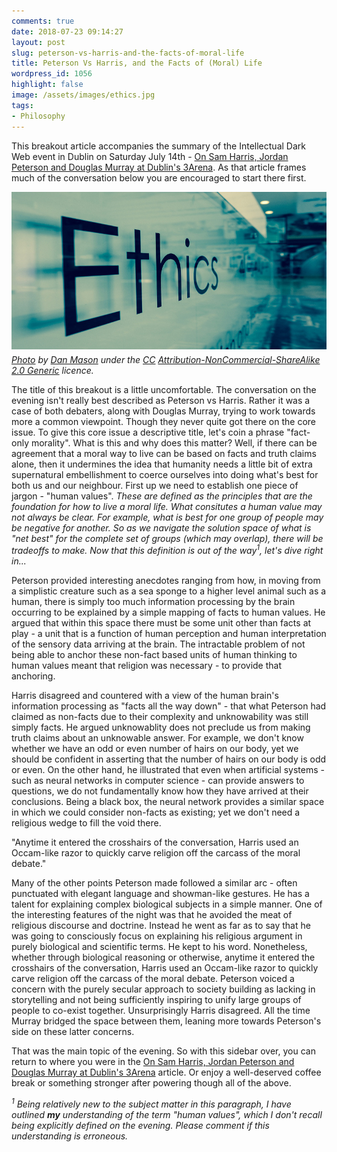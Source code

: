 ```yaml
---
comments: true
date: 2018-07-23 09:14:27
layout: post
slug: peterson-vs-harris-and-the-facts-of-moral-life
title: Peterson Vs Harris, and the Facts of (Moral) Life
wordpress_id: 1056
highlight: false
image: /assets/images/ethics.jpg
tags:
- Philosophy
---
```


This breakout article accompanies the summary of the Intellectual Dark Web event in Dublin on Saturday July 14th - [On Sam Harris, Jordan Peterson and Douglas Murray at Dublin's 3Arena](on-sam-harris-jordan-peterson-and-douglas-murray-at-dublins-3arena). As that article frames much of the conversation below you are encouraged to start there first.

<p>
<figure style="margin:0px;">
    <img src="/assets/images/ethics.jpg" alt="Ethics Picture" />
    <figcaption style="font-style: italic; margin-top: 5px;">
        <a href="https://www.flickr.com/photos/masondan/8903961105">Photo</a>
        by <a href="https://www.flickr.com/photos/masondan/">Dan Mason</a>
        under the <a href="http://en.wikipedia.org/wiki/en:Creative_Commons">CC</a> <a
        href="https://creativecommons.org/licenses/by-nc-sa/2.0/">Attribution-NonCommercial-ShareAlike 2.0 Generic</a>
        licence.
    </figcaption>
</figure>
</p>

The title of this breakout is a little uncomfortable. The conversation on the evening isn't really best described as Peterson vs Harris. Rather it was a case of both debaters, along with Douglas Murray, trying to work towards more a common viewpoint. Though they never quite got there on the core issue. To give this core issue a descriptive title, let's coin a phrase "fact-only morality". What is this and why does this matter? Well, if there can be agreement that a moral way to live can be based on facts and truth claims alone, then it undermines the idea that humanity needs a little bit of extra supernatural embellishment to coerce ourselves into doing what's best for both us and our neighbour. First up we need to establish one piece of jargon - "human values". _These are defined as the principles that are the foundation for how to live a moral life. What consitutes a human value may not always be clear. For example, what is best for one group of people may be negative for another. So as we navigate the solution space of what is "net best" for the complete set of groups (which may overlap), there will be tradeoffs to make. Now that this definition is out of the way<sup>1</sup>, let's dive right in..._

Peterson provided interesting anecdotes ranging from how, in moving from a simplistic creature such as a sea sponge to a higher level animal such as a human, there is simply too much information processing by the brain occurring to be explained by a simple mapping of facts to human values. He argued that within this space there must be some unit other than facts at play - a unit that is a function of human perception and human interpretation of the sensory data arriving at the brain. The intractable problem of not being able to anchor these non-fact based units of human thinking to human values meant that religion was necessary - to provide that anchoring.

Harris disagreed and countered with a view of the human brain's information processing as "facts all the way down" - that what Peterson had claimed as non-facts due to their complexity and unknowability was still simply facts. He argued unknowablity does not preclude us from making truth claims about an unknowable answer. For example, we don't know whether we have an odd or even number of hairs on our body, yet we should be confident in asserting that the number of hairs on our body is odd or even. On the other hand, he illustrated that even when artificial systems - such as neural networks in computer science - can provide answers to questions, we do not fundamentally know how they have arrived at their conclusions. Being a black box, the neural network provides a similar space in which we could consider non-facts as existing; yet we don't need a religious wedge to fill the void there.

<p class="nice-quote">"Anytime it entered the crosshairs of the conversation, Harris used an Occam-like razor to quickly carve religion off the carcass of the moral debate."</p>

Many of the other points Peterson made followed a similar arc - often punctuated with elegant language and showman-like gestures. He has a talent for explaining complex biological subjects in a simple manner. One of the interesting features of the night was that he avoided the meat of religious discourse and doctrine. Instead he went as far as to say that he was going to consciously focus on explaining his religious argument in purely biological and scientific terms. He kept to his word. Nonetheless, whether through biological reasoning or otherwise, anytime it entered the crosshairs of the conversation, Harris used an Occam-like razor to quickly carve religion off the carcass of the moral debate. Peterson voiced a concern with the purely secular approach to society building as lacking in storytelling and not being sufficiently inspiring to unify large groups of people to co-exist together. Unsurprisingly Harris disagreed. All the time Murray bridged the space between them, leaning more towards Peterson's side on these latter concerns.

That was the main topic of the evening. So with this sidebar over, you can return to where you were in the [On Sam Harris, Jordan Peterson and Douglas Murray at Dublin's 3Arena](on-sam-harris-jordan-peterson-and-douglas-murray-at-dublins-3arena) article. Or enjoy a well-deserved coffee break or something stronger after powering though all of the above.

_<sup>1</sup> Being relatively new to the subject matter in this paragraph, I have outlined **my** understanding of the term "human values", which I don't recall being explicitly defined on the evening. Please comment if this understanding is erroneous._
